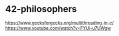 # 42-philosophers

https://www.geeksforgeeks.org/multithreading-in-c/
https://www.youtube.com/watch?v=FYUi-u7UWgw
